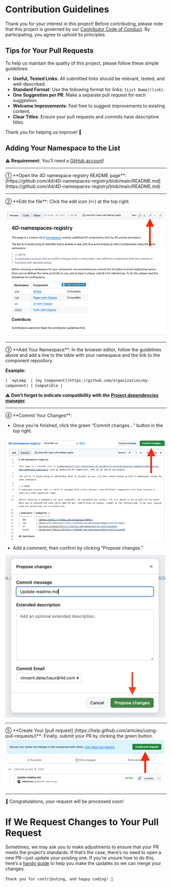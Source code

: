 # Contribution Guidelines

Thank you for your interest in this project! Before contributing, please note that this project is governed by our [Contributor Code of Conduct](code-of-conduct.md). By participating, you agree to uphold its principles.

## Tips for Your Pull Requests

To help us maintain the quality of this project, please follow these simple guidelines:

- **Useful, Tested Links**: All submitted links should be relevant, tested, and well-described.
- **Standard Format**: Use the following format for links: `[List Name](link)`.
- **One Suggestion per PR**: Make a separate pull request for each suggestion.
- **Welcome Improvements**: Feel free to suggest improvements to existing content.
- **Clear Titles**: Ensure your pull requests and commits have descriptive titles.

Thank you for helping us improve! 🙏

## Adding Your Namespace to the List

⚠️ **Requirement**: You’ll need a [GitHub account](https://github.com/join)!

<hr>
① **Open the 4D namespace registry README page**: [https://github.com/4d/4D-namespaces-registry/blob/main/README.md](https://github.com/4d/4D-namespaces-registry/blob/main/README.md)

<hr>
② **Edit the file**: Click the edit icon (✏️) at the top right.

   ![Edit](./assets/edit.png)

<hr>
③  **Add Your Namespace**: In the browser editor, follow the guidelines above and add a line to the table with your namespace and the link to the component repository.

   **Example:**
   
   ```
   | `myComp` | [my Component](https://github.com/organization/my-component) | Compatible |
   ```

   ⚠️ **Don’t forget to indicate compatibility with the [Project dependencies manager](https://developer.4d.com/docs/Project/components#monitoring-project-dependencies)**.

<hr>
④ **Commit Your Changes**: 

* Once you’re finished, click the green “Commit changes…” button in the top right. 

<img src="./assets/commit.png" width="700">

* Add a comment, then confirm by clicking “Propose changes.”

<img src="./assets/propose.png" width="500">

<hr>
⑤ **Create Your [pull request] (https://help.github.com/articles/using-pull-requests/)**: Finally, submit your PR by clicking the green button.

<img src="./assets/pullrequest.png" width="700">

<hr>
👏 Congratulations, your request will be processed soon!


# If We Request Changes to Your Pull Request

Sometimes, we may ask you to make adjustments to ensure that your PR meets the project’s standards. If that’s the case, there’s no need to open a new PR—just update your existing one. If you’re unsure how to do this, here’s a [handy guide](https://github.com/RichardLitt/knowledge/blob/master/github/amending-a-commit-guide.md) to help you make the updates so we can merge your changes.


`Thank you for contributing, and happy coding! 🎉`
